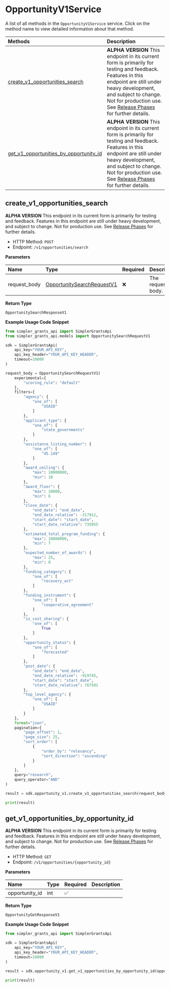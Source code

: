 # OpportunityV1Service

A list of all methods in the `OpportunityV1Service` service. Click on the method name to view detailed information about that method.

| Methods                                                                           | Description                                                                                                                                                                                                                                                                                                           |
| :-------------------------------------------------------------------------------- | :-------------------------------------------------------------------------------------------------------------------------------------------------------------------------------------------------------------------------------------------------------------------------------------------------------------------- |
| [create_v1_opportunities_search](#create_v1_opportunities_search)                 | **ALPHA VERSION** This endpoint in its current form is primarily for testing and feedback. Features in this endpoint are still under heavy development, and subject to change. Not for production use. See [Release Phases](https://github.com/github/roadmap?tab=readme-ov-file#release-phases) for further details. |
| [get_v1_opportunities_by_opportunity_id](#get_v1_opportunities_by_opportunity_id) | **ALPHA VERSION** This endpoint in its current form is primarily for testing and feedback. Features in this endpoint are still under heavy development, and subject to change. Not for production use. See [Release Phases](https://github.com/github/roadmap?tab=readme-ov-file#release-phases) for further details. |

## create_v1_opportunities_search

**ALPHA VERSION** This endpoint in its current form is primarily for testing and feedback. Features in this endpoint are still under heavy development, and subject to change. Not for production use. See [Release Phases](https://github.com/github/roadmap?tab=readme-ov-file#release-phases) for further details.

- HTTP Method: `POST`
- Endpoint: `/v1/opportunities/search`

**Parameters**

| Name         | Type                                                                  | Required | Description       |
| :----------- | :-------------------------------------------------------------------- | :------- | :---------------- |
| request_body | [OpportunitySearchRequestV1](../models/OpportunitySearchRequestV1.md) | ❌       | The request body. |

**Return Type**

`OpportunitySearchResponseV1`

**Example Usage Code Snippet**

```python
from simpler_grants_api import SimplerGrantsApi
from simpler_grants_api.models import OpportunitySearchRequestV1

sdk = SimplerGrantsApi(
    api_key="YOUR_API_KEY",
    api_key_header="YOUR_API_KEY_HEADER",
    timeout=10000
)

request_body = OpportunitySearchRequestV1(
    experimental={
        "scoring_rule": "default"
    },
    filters={
        "agency": {
            "one_of": [
                "USAID"
            ]
        },
        "applicant_type": {
            "one_of": [
                "state_governments"
            ]
        },
        "assistance_listing_number": {
            "one_of": [
                "45.149"
            ]
        },
        "award_ceiling": {
            "max": 10000000,
            "min": 10
        },
        "award_floor": {
            "max": 10000,
            "min": 6
        },
        "close_date": {
            "end_date": "end_date",
            "end_date_relative": -317912,
            "start_date": "start_date",
            "start_date_relative": 735955
        },
        "estimated_total_program_funding": {
            "max": 10000000,
            "min": 7
        },
        "expected_number_of_awards": {
            "max": 25,
            "min": 0
        },
        "funding_category": {
            "one_of": [
                "recovery_act"
            ]
        },
        "funding_instrument": {
            "one_of": [
                "cooperative_agreement"
            ]
        },
        "is_cost_sharing": {
            "one_of": [
                True
            ]
        },
        "opportunity_status": {
            "one_of": [
                "forecasted"
            ]
        },
        "post_date": {
            "end_date": "end_date",
            "end_date_relative": -919745,
            "start_date": "start_date",
            "start_date_relative": 787501
        },
        "top_level_agency": {
            "one_of": [
                "USAID"
            ]
        }
    },
    format="json",
    pagination={
        "page_offset": 1,
        "page_size": 25,
        "sort_order": [
            {
                "order_by": "relevancy",
                "sort_direction": "ascending"
            }
        ]
    },
    query="research",
    query_operator="AND"
)

result = sdk.opportunity_v1.create_v1_opportunities_search(request_body=request_body)

print(result)
```

## get_v1_opportunities_by_opportunity_id

**ALPHA VERSION** This endpoint in its current form is primarily for testing and feedback. Features in this endpoint are still under heavy development, and subject to change. Not for production use. See [Release Phases](https://github.com/github/roadmap?tab=readme-ov-file#release-phases) for further details.

- HTTP Method: `GET`
- Endpoint: `/v1/opportunities/{opportunity_id}`

**Parameters**

| Name           | Type | Required | Description |
| :------------- | :--- | :------- | :---------- |
| opportunity_id | int  | ✅       |             |

**Return Type**

`OpportunityGetResponseV1`

**Example Usage Code Snippet**

```python
from simpler_grants_api import SimplerGrantsApi

sdk = SimplerGrantsApi(
    api_key="YOUR_API_KEY",
    api_key_header="YOUR_API_KEY_HEADER",
    timeout=10000
)

result = sdk.opportunity_v1.get_v1_opportunities_by_opportunity_id(opportunity_id=4)

print(result)
```

<!-- This file was generated by liblab | https://liblab.com/ -->
